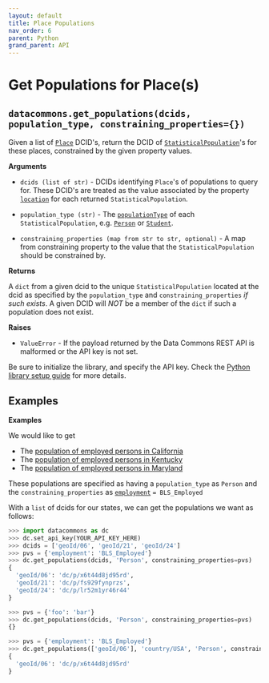 ```yaml
---
layout: default
title: Place Populations
nav_order: 6
parent: Python
grand_parent: API
---
```


# Get Populations for Place(s)

## `datacommons.get_populations(dcids, population_type, constraining_properties={})`

Given a list of [`Place`](https://datacommons.org/browser/Place) DCID's,
return the DCID of
[`StatisticalPopulation`](https://datacommons.org/browser/StatisticalPopulation)'s
for these places, constrained by the given property values.

**Arguments**

*   `dcids (list of str)` - DCIDs identifying `Place`'s of populations to query for.
    These DCID's are treated as the value associated by the property
    [`location`](https://datacommons.org/browser/location) for each
    returned `StatisticalPopulation`.

*   `population_type (str)` - The [`populationType`](https://datacommons.org/browser/populationType)
    of each `StatisticalPopulation`, e.g.
    [`Person`](https://datacommons.org/browser/Person) or
    [`Student`](https://datacommons.org/browser/Student).

*   `constraining_properties (map from str to str, optional)` -
      A map from constraining property to the value that the
      `StatisticalPopulation` should be constrained by.

**Returns**

A `dict` from a given dcid to the unique `StatisticalPopulation`
located at the dcid as specified by the `population_type` and
`constraining_properties` *if such exists*. A given DCID will *NOT* be a member
of the `dict` if such a population does not exist.

**Raises**

*   `ValueError` - If the payload returned by the Data Commons REST API is malformed or the API key is not set.

Be sure to initialize the library, and specify the API key. Check the [Python library setup guide](/api/python/) for more details.

## Examples

**Examples**

We would like to get

* The [population of employed persons in California](https://datacommons.org/browser/dc/p/x6t44d8jd95rd)
* The [population of employed persons in Kentucky](https://datacommons.org/browser/dc/p/fs929fynprzs)
* The [population of employed persons in Maryland](https://datacommons.org/browser/dc/p/lr52m1yr46r44)

These populations are specified as having a
`population_type` as `Person` and the `constraining_properties`
as [`employment`](https://datacommons.org/browser/employment) `= BLS_Employed`

With a `list` of dcids for our states, we can get the populations we
want as follows:

```python
>>> import datacommons as dc
>>> dc.set_api_key(YOUR_API_KEY_HERE)
>>> dcids = ['geoId/06', 'geoId/21', 'geoId/24']
>>> pvs = {'employment': 'BLS_Employed'}
>>> dc.get_populations(dcids, 'Person', constraining_properties=pvs)
{
  'geoId/06': 'dc/p/x6t44d8jd95rd',
  'geoId/21': 'dc/p/fs929fynprzs',
  'geoId/24': 'dc/p/lr52m1yr46r44'
}
```

```python
>>> pvs = {'foo': 'bar'}
>>> dc.get_populations(dcids, 'Person', constraining_properties=pvs)
{}

>>> pvs = {'employment': 'BLS_Employed'}
>>> dc.get_populations(['geoId/06'], 'country/USA', 'Person', constraining_properties=pvs)
{
  'geoId/06': 'dc/p/x6t44d8jd95rd'
}
```